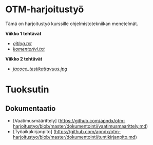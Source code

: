 # OTM-harjoitustyö

Tämä on harjoitustyö kurssille ohjelmistotekniikan menetelmät.

**Viikko 1 tehtävät**

* [*gitlog.txt*](https://github.com/apndx/otm-harjoitustyo/blob/master/laskarit/viikko1/gitlog.txt)
* [*komentorivi.txt*](https://github.com/apndx/otm-harjoitustyo/blob/master/laskarit/viikko1/komentorivi.txt)

**Viikko 2 tehtävät**

* [*jacoco_testikattavuus.jpg*](https://github.com/apndx/otm-harjoitustyo/blob/master/laskarit/viikko2/jacoco_testikattavuus.jpg)

# Tuoksutin

## Dokumentaatio

* [Vaatimusmäärittely] (https://github.com/apndx/otm-harjoitustyo/blob/master/dokumentointi/vaatimusmaarittely.md)
* [Työaikakirjanpito] (https://github.com/apndx/otm-harjoitustyo/blob/master/dokumentointi/tuntikirjanpito.md)



